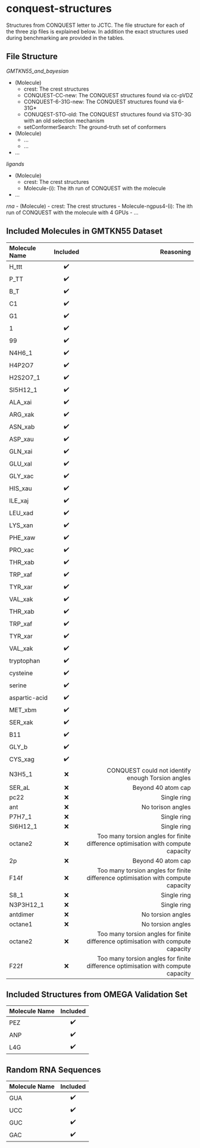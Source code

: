 # conquest-structures
Structures from CONQUEST letter to JCTC. The file structure for each of the three zip files is explained below. In addition the exact structures used during benchmarking are provided in the tables.

## File Structure

_GMTKN55_and_bayesian_
  - (Molecule)
    - crest: The crest structures
    - CONQUEST-CC-new: The CONQUEST structures found via cc-pVDZ
    - CONQUEST-6-31G-new: The CONQUEST structures found via 6-31G*
    - CONUQEST-STO-old: The CONQUEST structures found via STO-3G with an old selection mechanism
    - setConformerSearch: The ground-truth set of conformers
  - (Molecule)
    - ...
    - ...
  - ...

_ligands_
  - (Molecule)
    - crest: The crest structures
    - Molecule-(i): The ith run of CONQUEST with the molecule
  - ...

_rna_
    - (Molecule)
      - crest: The crest structures
      - Molecule-ngpus4-(i): The ith run of CONQUEST with the molecule with 4 GPUs
    - ...

## Included Molecules in GMTKN55 Dataset

| Molecule Name       | Included            | Reasoning |
| :---                | :---:               | ---: |
| H_ttt               | :heavy_check_mark:  | |
| P_TT                | :heavy_check_mark:  | |
| B_T                 | :heavy_check_mark:  | |
| C1                  | :heavy_check_mark:  | |
| G1                  | :heavy_check_mark:  | |
| 1                   | :heavy_check_mark:  | |
| 99                  | :heavy_check_mark:  | |
| N4H6_1              | :heavy_check_mark:  | |
| H4P2O7              | :heavy_check_mark:  | |
| H2S2O7_1            | :heavy_check_mark:  | |
| SI5H12_1            | :heavy_check_mark:  | |
| ALA_xai             | :heavy_check_mark:  | |
| ARG_xak             | :heavy_check_mark:  | |
| ASN_xab             | :heavy_check_mark:  | |
| ASP_xau             | :heavy_check_mark:  | |
| GLN_xai             | :heavy_check_mark:  | |
| GLU_xal             | :heavy_check_mark:  | |
| GLY_xac             | :heavy_check_mark:  | |
| HIS_xau             | :heavy_check_mark:  | |
| ILE_xaj             | :heavy_check_mark:  | |
| LEU_xad             | :heavy_check_mark:  | |
| LYS_xan             | :heavy_check_mark:  | |
| PHE_xaw             | :heavy_check_mark:  | |
| PRO_xac             | :heavy_check_mark:  | |
| THR_xab             | :heavy_check_mark:  | |
| TRP_xaf             | :heavy_check_mark:  | |
| TYR_xar             | :heavy_check_mark:  | |
| VAL_xak             | :heavy_check_mark:  | |
| THR_xab             | :heavy_check_mark:  | |
| TRP_xaf             | :heavy_check_mark:  | |
| TYR_xar             | :heavy_check_mark:  | |
| VAL_xak             | :heavy_check_mark:  | |
| tryptophan          | :heavy_check_mark:  | |
| cysteine            | :heavy_check_mark:  | |
| serine              | :heavy_check_mark:  | |
| aspartic-acid       | :heavy_check_mark:  | |
| MET_xbm             | :heavy_check_mark:  | |
| SER_xak             | :heavy_check_mark:  | |
| B11                 | :heavy_check_mark:  | |
| GLY_b               | :heavy_check_mark:  | |
| CYS_xag             | :heavy_check_mark:  | |
| N3H5_1              | :x:                 | CONQUEST could not identify enough Torsion angles |
| SER_aL              | :x:                 | Beyond 40 atom cap |
| pc22                | :x:                 | Single ring |
| ant                 | :x:                 | No torison angles |
| P7H7_1              | :x:                 | Single ring |
| SI6H12_1            | :x:                 | Single ring |
| octane2             | :x:                 | Too many torsion angles for finite difference optimisation with compute capacity |
| 2p                  | :x:                 | Beyond 40 atom cap |
| F14f                | :x:                 | Too many torsion angles for finite difference optimisation with compute capacity |
| S8_1                | :x:                 | Single ring |
| N3P3H12_1           | :x:                 | Single ring |
| antdimer            | :x:                 | No torsion angles |
| octane1             | :x:                 | No torsion angles |
| octane2             | :x:                 | Too many torsion angles for finite difference optimisation with compute capacity |
| F22f                | :x:                 | Too many torsion angles for finite difference optimisation with compute capacity |

## Included Structures from OMEGA Validation Set

| Molecule Name       | Included            |
| :---                | :---:               |
| PEZ                 | :heavy_check_mark:  |
| ANP                 | :heavy_check_mark:  |
| L4G                 | :heavy_check_mark:  |

## Random RNA Sequences

| Molecule Name       | Included            |
| :---                | :---:               |
| GUA                 | :heavy_check_mark:  |
| UCC                 | :heavy_check_mark:  |
| GUC                 | :heavy_check_mark:  |
| GAC                 | :heavy_check_mark:  |
